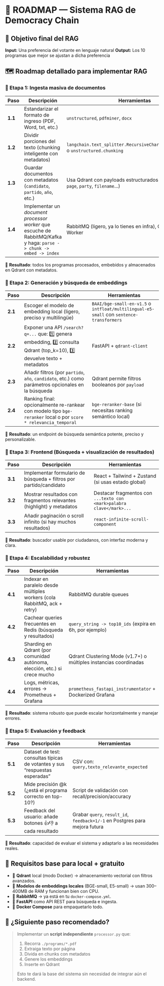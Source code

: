 # 📍 ROADMAP — Sistema RAG de Democracy Chain

## 🧠 Objetivo final del RAG

**Input:** Una preferencia del votante en lenguaje natural **Output:**
Los 10 programas que mejor se ajustan a dicha preferencia

## 🗺️ Roadmap detallado para implementar RAG

### 🔹 Etapa 1: Ingesta masiva de documentos

| Paso    | Descripción                                                                                                         | Herramientas                                                                                 |
| ------- | ------------------------------------------------------------------------------------------------------------------- | -------------------------------------------------------------------------------------------- |
| **1.1** | Estandarizar el formato de ingreso (PDF, Word, txt, etc.)                                                           | `unstructured`, `pdfminer`, `docx`                                                           |
| **1.2** | Dividir porciones del texto (chunking inteligente con metadatos)                                                    | `langchain.text_splitter.RecursiveCharacterTextSplitter`, o `unstructured.chunking`          |
| **1.3** | Guardar documentos con metadatos (`candidato`, `partido`, `año`, etc.)                                              | Usa Qdrant con payloads estructurados (`source_id`, `title`, `page`, `party`, `filename`...) |
| **1.4** | Implementar un _document processor worker_ que escuche de RabbitMQ/Kafka y haga: `parse -> chunk -> embed -> index` | RabbitMQ (ligero, ya lo tienes en infra), Qdrant, FastAPI Worker                             |

📁 **Resultado**: todos los programas procesados, embebidos y
almacenados en Qdrant con metadatos.

### 🔹 Etapa 2: Generación y búsqueda de embeddings

| Paso    | Descripción                                                                                                            | Herramientas                                                                            |
| ------- | ---------------------------------------------------------------------------------------------------------------------- | --------------------------------------------------------------------------------------- |
| **2.1** | Escoger el modelo de embedding local (ligero, preciso y multilingüe)                                                   | `BAAI/bge-small-en-v1.5` o `intfloat/multilingual-e5-small` con `sentence-transformers` |
| **2.2** | Exponer una API `/search?q=...` que: 1️⃣ genera embedding, 2️⃣ consulta Qdrant (top_k=10), 3️⃣ devuelve texto + metadatos | FastAPI + `qdrant-client`                                                               |
| **2.3** | Añadir filtros (por `partido`, `año`, `candidato`, etc.) como parámetros opcionales en la búsqueda                     | Qdrant permite filtros booleanos por `payload`                                          |
| **2.4** | Ranking final: opcionalmente re-rankear con modelo tipo `bge-reranker` local o por `score * relevancia_temporal`       | `bge-reranker-base` (si necesitas ranking semántico local)                              |

📁 **Resultado**: un endpoint de búsqueda semántica potente, preciso y
personalizable.

### 🔹 Etapa 3: Frontend (Búsqueda + visualización de resultados)

| Paso    | Descripción                                                          | Herramientas                                                         |
| ------- | -------------------------------------------------------------------- | -------------------------------------------------------------------- |
| **3.1** | Implementar formulario de búsqueda + filtros por partido/candidato   | React + Tailwind + Zustand (si usas estado global)                   |
| **3.2** | Mostrar resultados con fragmentos relevantes (highlight) y metadatos | Destacar fragmentos con `...texto con <mark>palabra clave</mark>...` |
| **3.3** | Añadir paginación o scroll infinito (si hay muchos resultados)       | `react-infinite-scroll-component`                                    |

📁 **Resultado**: buscador usable por ciudadanos, con interfaz moderna
y clara.

### 🔹 Etapa 4: Escalabilidad y robustez

| Paso    | Descripción                                                                | Herramientas                                                      |
| ------- | -------------------------------------------------------------------------- | ----------------------------------------------------------------- |
| **4.1** | Indexar en paralelo desde múltiples workers (cola RabbitMQ, ack + retry)   | RabbitMQ durable queues                                           |
| **4.2** | Cachear queries frecuentes en Redis (búsqueda y resultados)                | `query_string -> top10_ids` (expira en 6h, por ejemplo)           |
| **4.3** | Sharding en Qdrant (por comunidad autónoma, elección, etc.) si crece mucho | Qdrant Clustering Mode (v1.7+) o múltiples instancias coordinadas |
| **4.4** | Logs, métricas, errores → Prometheus + Grafana                             | `prometheus_fastapi_instrumentator` + Dockerized Grafana          |

📁 **Resultado**: sistema robusto que puede escalar horizontalmente y
manejar errores.

### 🔹 Etapa 5: Evaluación y feedback

| Paso    | Descripción                                                                 | Herramientas                                                                |
| ------- | --------------------------------------------------------------------------- | --------------------------------------------------------------------------- |
| **5.1** | Dataset de test: consultas típicas de votantes y sus “respuestas esperadas” | CSV con: `query,texto_relevante_expected`                                   |
| **5.2** | Mide precisión @k (¿está el programa correcto en top-10?)                   | Script de validación con recall/precision/accuracy                          |
| **5.3** | Feedback del usuario: añade botones 👍👎 a cada resultado                   | Grabar `query`, `result_id`, `feedback=1/-1` en Postgres para mejora futura |

📁 **Resultado**: capacidad de evaluar el sistema y adaptarlo a las
necesidades reales.

## 🧰 Requisitos base para local + gratuito

- 🔎 **Qdrant** local (modo Docker) → almacenamiento vectorial con
  filtros avanzados.
- 🧠 **Modelos de embeddings locales** (BGE-small, E5-small) → usan
  300–400MB de RAM y funcionan bien con CPU.
- 🐇 **RabbitMQ** → ya está en tu `docker-compose.yml`.
- 🐍 **FastAPI** como API REST para búsqueda e ingesta.
- 🐳 **Docker Compose** para empaquetarlo todo.

## 🚀 ¿Siguiente paso recomendado?

> Implementar un **script independiente** `processor.py` que:
>
> 1. Recorra `./programs/*.pdf`
> 2. Extraiga texto por página
> 3. Divida en chunks con metadatos
> 4. Genere los embeddings
> 5. Inserte en Qdrant
>
> Esto te dará la base del sistema sin necesidad de integrar aún el
> backend.

